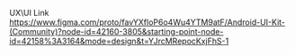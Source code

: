 UX\UI Link
https://www.figma.com/proto/favYXfloP6o4Wu4YTM9atF/Android-UI-Kit-(Community)?node-id=42160-3805&starting-point-node-id=42158%3A3164&mode=design&t=YJrcMRepocKxjFhS-1
